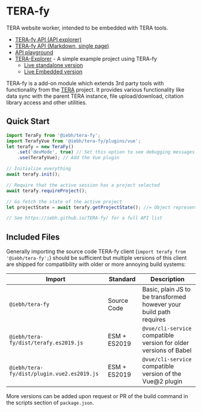 TERA-fy
=======
TERA website worker, intended to be embedded with TERA tools.

* [TERA-fy API (API explorer)](https://iebh.github.io/TERA-fy/)
* [TERA-fy API (Markdown, single page)](./api.md)
* [API playground](https://iebh.github.io/TERA-fy/playground.html)
* [TERA-Explorer](https://github.com/IEBH/TERA-explorer) - A simple example project using TERA-fy
 	- [Live standalone version](https://explorer.tera-tools.com/)
  	- [Live Embedded version](https://tera-tools.com/explorer)

TERA-fy is a add-on module which extends 3rd party tools with functionality from the [TERA](https://tera-tools.com) project. It provides various functionality like data sync with the parent TERA instance, file upload/download, citation library access and other utilities.


Quick Start
-----------

```javascript
import TeraFy from '@iebh/tera-fy';
import TerafyVue from '@iebh/tera-fy/plugins/vue';
let terafy = new TeraFy()
	.set('devMode', true) // Set this option to see debugging messages
	.use(TerafyVue); // Add the Vue plugin

// Initialize everything
await terafy.init();

// Require that the active session has a project selected
await terafy.requireProject();

// Go fetch the state of the active project
let projectState = await terafy.getProjectState(); //= Object representing the active project

// See https://iebh.github.io/TERA-fy/ for a full API list
```

Included Files
--------------
Generally importing the source code TERA-fy client (`import terafy from '@iebh/tera-fy';`) should be sufficient but multiple versions of this client are shipped for compatibility with older or more annoying build systems:

| Import                                     | Standard     | Description                                                        |
|--------------------------------------------|--------------|--------------------------------------------------------------------|
| `@iebh/tera-fy`                            | Source Code  | Basic, plain JS to be transformed however your build path requires |
| `@iebh/tera-fy/dist/terafy.es2019.js`      | ESM + ES2019 | `@vue/cli-service` compatible version for older versions of Babel  |
| `@iebh/tera-fy/dist/plugin.vue2.es2019.js` | ESM + ES2019 | `@vue/cli-service` compatible version of the Vue@2 plugin          |

More versions can be added upon request or PR of the build command in the scripts section of `package.json`.
